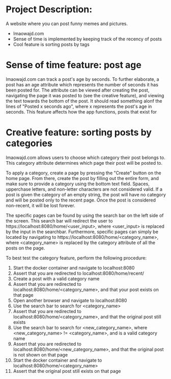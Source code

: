 # Project Description:
A website where you can post funny memes and pictures.
- lmaowajd.com
- Sense of time is implemented by keeping track of the recency of posts
- Cool feature is sorting posts by tags

# Sense of time feature: post age
lmaowajd.com can track a post's age by seconds. To further elaborate, a post has an age attribute which represents the number of seconds it has been posted for. The attribute can be viewed after creating the post, navigating the page it was posted to (see the creative feature), and viewing the text towards the bottom of the post. It should read something alonf the lines of "Posted x seconds ago", where x represents the post's age in seconds. This feature affects how the app functions, posts that exist for 

# Creative feature: sorting posts by categories
lmaowajd.com allows users to choose which category their post belongs to. This category attribute determines which page their post will be posted to. 

To apply a category, create a page by pressing the "Create" button on the home page. From there, create the post by filling out the entire form, and make sure to provide a category using the bottom text field. Spaces, upperchase letters, and non-letter characters are not considered valid. If a post is given the category of an empty string, the post will have no category and will be posted only to the recent page. Once the post is considered non-recent, it will be lost forever. 

The specific pages can be found by using the search bar on the left side of the screen. This search bar will redirect the user to https://localhost:8080/home/<user_input>, where <user_input> is replaced by the input in the searchbar. Furthermore, specific pages can simply be located by navigating to https://localhost:8080/home/<category_name>, where <category_name> is replaced by the category attribute of all the posts on the page.

To best test the category feature, perform the following procedure:

1) Start the docker container and navigate to localhost:8080
2) Assert that you are redirected to localhost:8080/home/recent/
3) Create a post with a valid category name
4) Assert that you are redirected to localhost:8080/home/<category_name>, and that your post exists on that page
5) Open another browser and navigate to localhost:8080
6) Use the search bar to search for <category_name>
7) Assert that you are redirected to localhost:8080/home/<category_name>, and that the original post still exists
8) Use the search bar to search for <new_category_name>, where <new_category_name> != <category_name>, and is a valid category name
9) Assert that you are redirected to localhost:8080/home/<new_category_name>, and that the original post is not shown on that page
10) Start the docker container and navigate to localhost:8080/home/<category_name>
11) Assert that the original post still exists on that page
